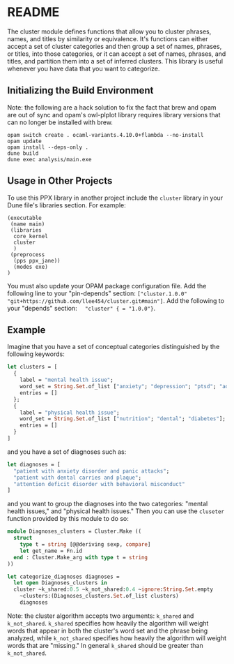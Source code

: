 README
======

The cluster module defines functions that allow you to cluster phrases, names,
and titles by similarity or equivalence. It's functions can either accept a set
of cluster categories and then group a set of names, phrases, or titles, into
those categories, or it can accept a set of names, phrases, and titles, and
partition them into a set of inferred clusters. This library is useful whenever
you have data that you want to categorize.


Initializing the Build Environment
----------------------------------

Note: the following are a hack solution to fix the fact that brew and opam are
out of sync and opam's owl-plplot library requires library versions that can no
longer be installed with brew.

```
opam switch create . ocaml-variants.4.10.0+flambda --no-install
opam update
opam install --deps-only .
dune build
dune exec analysis/main.exe
```

Usage in Other Projects
-----------------------

To use this PPX library in another project include the `cluster` library in your Dune file's libraries section. For example:

```
(executable
 (name main)
 (libraries
  core_kernel
  cluster
  )
 (preprocess
  (pps ppx_jane))
  (modes exe)
)
```

You must also update your OPAM package configuration file. Add the following line to your "pin-depends" section: `["cluster.1.0.0" "git+https://github.com/llee454/cluster.git#main"]`. Add the following to your "depends" section: `  "cluster" { = "1.0.0"}`.


Example
-------

Imagine that you have a set of conceptual categories distinguished by the following keywords:

```ocaml
let clusters = [
  {
    label = "mental health issue";
    word_set = String.Set.of_list ["anxiety"; "depression"; "ptsd"; "adhd"; "attention"; "deficit"];
    entries = []
  };
  {
    label = "physical health issue";
    word_set = String.Set.of_list ["nutrition"; "dental"; "diabetes"];
    entries = []
  }
]
```

and you have a set of diagnoses such as:

```ocaml
let diagnoses = [
  "patient with anxiety disorder and panic attacks";
  "patient with dental carries and plaque";
  "attention deficit disorder with behavioral misconduct"
]
```

and you want to group the diagnoses into the two categories: "mental health issues," and "physical health issues." Then you can use the `cluseter` function provided by this module to do so:

```ocaml
module Diagnoses_clusters = Cluster.Make ((
  struct
    type t = string [@@deriving sexp, compare]
    let get_name = Fn.id
  end : Cluster.Make_arg with type t = string
))

let categorize_diagnoses diagnoses =
  let open Diagnoses_clusters in
  cluster ~k_shared:0.5 ~k_not_shared:0.4 ~ignore:String.Set.empty
    ~clusters:(Diagnoses_clusters.Set.of_list clusters)
    diagnoses
```

Note: the cluster algorithm accepts two arguments: `k_shared` and `k_not_shared`. `k_shared` specifies how heavily the algorithm will weight words that appear in both the cluster's word set and the phrase being analyzed, while `k_not_shared` specifies how heavily the algorithm will weight words that are "missing." In general `k_shared` should be greater than `k_not_shared`.